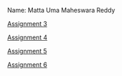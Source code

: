 Name: Matta Uma Maheswara Reddy

[Assignment 3](./Quantum_Assignment3_CRS2017.pdf)

[Assignment 4](./Quantum_Assignment4_CRS2017.pdf)

[Assignment 5](./Quantum_Assignment5_CRS2017.pdf)

[Assignment 6](./Quantum_Assignment6_CRS2017.pdf)


